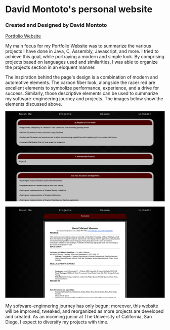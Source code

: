 # David Montoto's personal website
### Created and Designed by David Montoto

[Portfolio Website](https://dmmontoto.github.io/Portfolio-Website/)

My main focus for my Portfolio Website was to summarize the various projects I have done in Java, C, Assembly, Javascript, and more. I tried to achieve this goal, while portraying a modern and simple look. By comprising projects based on languages used and similarities, I was able to organize the projects section in an eloquent manner. 

The inspiration behind the page's design is a combination of modern and automotive elements. The carbon fiber look, alongside the racer red are excellent elements to symbolize performance, experience, and a drive for success. Similarly, those descriptive elements can be used to summarize my software-engineering journey and projects. The images below show the elements discussed above. 

![markdown logo](assets/images/portfolioPic1.png)

![markdown logo](assets/images/portfolioPic2.png)

My software-enginnering journey has only begun; moreover, this website will be improved, tweaked, and reorganized as more projects are developed and created. As an incoming junior at The University of California, San Diego, I expect to diversify my projects with time.

